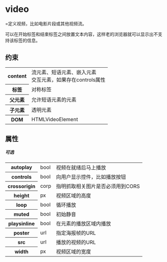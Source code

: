 # video

=定义视频，比如电影片段或其他视频流。

可以在开始标签和结束标签之间放置文本内容，这样老的浏览器就可以显示出不支持该标签的信息。

## 约束

<table>
<tr>
    <th>content</th>
    <td>流元素、短语元素、嵌入元素<br/>交互元素，如果存在controls属性</td>
</tr>
<tr>
    <th>标签</th>
    <td>对称标签</td>
</tr>
<tr>
    <th>父元素</th>
    <td>允许短语元素的元素</td>
</tr>
<tr>
    <th>子元素</th>
    <td>透明元素</td>
</tr>
<tr>
    <th>DOM</th>
    <td>HTMLVideoElement</td>
</tr>
</table>

## 属性

##### 可选

<table>
<tr>
	<th>autoplay</th>
	<td>bool</td>
	<td>视频在就绪后马上播放</td>
</tr>
<tr>
	<th>controls</th>
	<td>bool</td>
	<td>向用户显示控件，比如播放按钮</td>
</tr>
<tr>
	<th>crossorigin</th>
	<td>corp</td>
	<td>指明抓取相关图片是否必须用到CORS</td>
</tr>
<tr>
	<th>height</th>
	<td>px</td>
	<td>视频区域的高度</td>
</tr>
<tr>
	<th>loop</th>
	<td>bool</td>
	<td>循环播放</td>
</tr>
<tr>
	<th>muted</th>
	<td>bool</td>
	<td>初始静音</td>
</tr>
<tr>
	<th>playsinline</th>
	<td>bool</td>
	<td>在元素的播放区域内播放</td>
</tr>
<tr>
	<th>poster</th>
	<td>url</td>
	<td>指定海报帧的URL</td>
</tr>
<tr>
	<th>src</th>
	<td>url</td>
	<td>播放的视频的URL</td>
</tr>
<tr>
	<th>width</th>
	<td>px</td>
	<td>视频区域的宽度</td>
</tr>
</table>